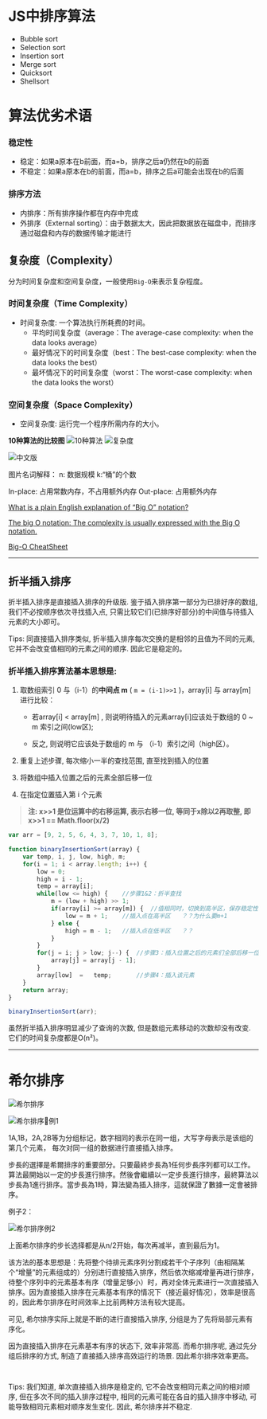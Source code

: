 # **JS中排序算法**

- Bubble sort
- Selection sort
- Insertion sort
- Merge sort
- Quicksort
- Shellsort

# 算法优劣术语

### **稳定性**
- 稳定：如果a原本在b前面，而a=b，排序之后a仍然在b的前面 
- 不稳定：如果a原本在b的前面，而a=b，排序之后a可能会出现在b的后面

### **排序方法**
- 内排序：所有排序操作都在内存中完成 
- 外排序（External sorting）：由于数据太大，因此把数据放在磁盘中，而排序通过磁盘和内存的数据传输才能进行

## 复杂度（Complexity）

分为时间复杂度和空间复杂度，一般使用`Big-O`来表示复杂程度。

### **时间复杂度（Time Complexity）**
- 时间复杂度: 一个算法执行所耗费的时间。
    - 平均时间复杂度（average：The average-case complexity: when the data looks average）
    - 最好情况下的时间复杂度（best：The best-case complexity: when the data looks the best）
    - 最坏情况下的时间复杂度（worst：The worst-case complexity: when the data looks the worst）

### **空间复杂度（Space Complexity）**
- 空间复杂度: 运行完一个程序所需内存的大小。


**10种算法的比较图**
![10种算法](images/ArraySort.png)
![复杂度](images/big-o-complexity.png)

![中文版](images/tenSorts.png)

图片名词解释： n: 数据规模 k:“桶”的个数 

In-place: 占用常数内存，不占用额外内存 Out-place: 占用额外内存

[What is a plain English explanation of “Big O” notation?](https://stackoverflow.com/questions/487258/what-is-a-plain-english-explanation-of-big-o-notation)

[The big O notation: The complexity is usually expressed with the Big O notation.](https://stackoverflow.com/questions/487258/what-is-a-plain-english-explanation-of-big-o-notation)

[Big-O CheatSheet](http://bigocheatsheet.com/)



----



## 折半插入排序

折半插入排序是直接插入排序的升级版. 鉴于插入排序第一部分为已排好序的数组, 我们不必按顺序依次寻找插入点, 只需比较它们(已排序好部分)的中间值与待插入元素的大小即可。

Tips: 同直接插入排序类似, 折半插入排序每次交换的是相邻的且值为不同的元素, 它并不会改变值相同的元素之间的顺序. 因此它是稳定的。

### 折半插入排序算法基本思想是:
1. 取数组索引 0 与（i-1）的**中间点 m** ( `m = (i-1)>>1` )，array[i] 与 array[m] 进行比较：
    - 若array[i] < array[m] , 则说明待插入的元素array[i]应该处于数组的 0 ~ m 索引之间(low区);

    - 反之, 则说明它应该处于数组的 m 与 （i-1）索引之间（high区）。

2. 重复上述步骤, 每次缩小一半的查找范围, 直至找到插入的位置

3. 将数组中插入位置之后的元素全部后移一位

4. 在指定位置插入第 i 个元素

> **注: x>>1 是位运算中的右移运算, 表示右移一位, 等同于x除以2再取整, 即 x>>1 == Math.floor(x/2)** 

```js
var arr = [9, 2, 5, 6, 4, 3, 7, 10, 1, 8];

function binaryInsertionSort(array) {
    var temp, i, j, low, high, m;
    for(i = 1; i < array.length; i++) {
        low = 0;
        high = i - 1;
        temp = array[i];
        while(low <= high) {    //步骤1&2：折半查找
            m = (low + high) >> 1;
            if(array[i] >= array[m]) {  //值相同时，切换到高半区，保存稳定性
                low = m + 1;    //插入点在高半区   ？？为什么要m+1
            } else {
                high = m - 1;   //插入点在低半区   ？？
            }
        }
        for(j = i; j > low; j--) {  //步骤3：插入位置之后的元素们全部后移一位
            array[j] = array[j - 1];
        }
        array[low]  =   temp;       //步骤4：插入该元素
    }
    return array;
}

binaryInsertionSort(arr); 
```

虽然折半插入排序明显减少了查询的次数, 但是数组元素移动的次数却没有改变. 它们的时间复杂度都是O(n²)。

----

# 希尔排序

![希尔排序](images/希尔排序.gif)

![希尔排序例1](images/ShellSort.png)

1A,1B，2A,2B等为分组标记，数字相同的表示在同一组，大写字母表示是该组的第几个元素， 每次对同一组的数据进行直接插入排序。

步長的選擇是希爾排序的重要部分。只要最終步長為1任何步長序列都可以工作。算法最開始以一定的步長進行排序。然後會繼續以一定步長進行排序，最終算法以步長為1進行排序。當步長為1時，算法變為插入排序，這就保證了數據一定會被排序。

例子2：

![希尔排序例2](images/ShellSort.jpg)

上面希尔排序的步长选择都是从n/2开始，每次再减半，直到最后为1。

该方法的基本思想是：先将整个待排元素序列分割成若干个子序列（由相隔某个“增量”的元素组成的）分别进行直接插入排序，然后依次缩减增量再进行排序，待整个序列中的元素基本有序（增量足够小）时，再对全体元素进行一次直接插入排序。因为直接插入排序在元素基本有序的情况下（接近最好情况），效率是很高的，因此希尔排序在时间效率上比前两种方法有较大提高。

可见, 希尔排序实际上就是不断的进行直接插入排序, 分组是为了先将局部元素有序化。

因为直接插入排序在元素基本有序的状态下, 效率非常高. 而希尔排序呢, 通过先分组后排序的方式, 制造了直接插入排序高效运行的场景. 因此希尔排序效率更高。

```js



```

Tips: 我们知道, 单次直接插入排序是稳定的, 它不会改变相同元素之间的相对顺序, 但在多次不同的插入排序过程中, 相同的元素可能在各自的插入排序中移动, 可能导致相同元素相对顺序发生变化. 因此, 希尔排序并不稳定.



		

